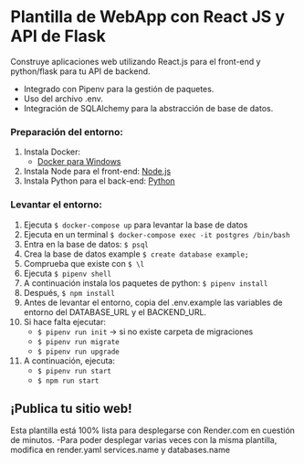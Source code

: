 # Plantilla de WebApp con React JS y API de Flask

Construye aplicaciones web utilizando React.js para el front-end y python/flask para tu API de backend.

- Integrado con Pipenv para la gestión de paquetes.
- Uso del archivo .env.
- Integración de SQLAlchemy para la abstracción de base de datos.

### Preparación del entorno:

1. Instala Docker:
    - [Docker para Windows](https://docs.docker.com/desktop/install/windows-install/)
2. Instala Node para el front-end: [Node.js](https://nodejs.org/en/download)
3. Instala Python para el back-end: [Python](https://www.python.org/downloads/)

### Levantar el entorno:

1. Ejecuta `$ docker-compose up` para levantar la base de datos
2. Ejecuta en un terminal `$ docker-compose exec -it postgres /bin/bash`
3. Entra en la base de datos: `$ psql`
4. Crea la base de datos example `$ create database example;`
5. Comprueba que existe con `$ \l`
6. Ejecuta `$ pipenv shell`
7. A continuación instala los paquetes de python: `$ pipenv install`
8. Después, `$ npm install`
9. Antes de levantar el entorno, copia del .env.example las variables de entorno del DATABASE_URL y el BACKEND_URL.
10. Si hace falta ejecutar:
    - `$ pipenv run init` -> si no existe carpeta de migraciones
    - `$ pipenv run migrate`
    - `$ pipenv run upgrade`
11. A continuación, ejecuta:
    - `$ pipenv run start`
    - `$ npm run start`

## ¡Publica tu sitio web!

Esta plantilla está 100% lista para desplegarse con Render.com en cuestión de minutos.
-Para poder desplegar varias veces con la misma plantilla, modifica en render.yaml services.name y databases.name
